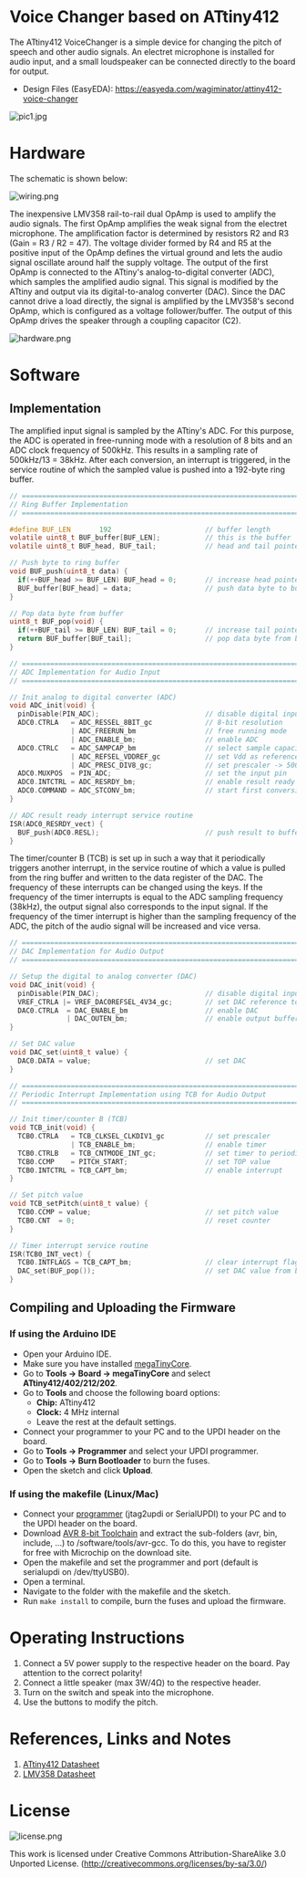 # Voice Changer based on ATtiny412
The ATtiny412 VoiceChanger is a simple device for changing the pitch of speech and other audio signals. An electret microphone is installed for audio input, and a small loudspeaker can be connected directly to the board for output.

- Design Files (EasyEDA): https://easyeda.com/wagiminator/attiny412-voice-changer

![pic1.jpg](https://raw.githubusercontent.com/wagiminator/ATtiny412-VoiceChanger/main/documentation/VoiceChanger_pic1.jpg)

# Hardware
The schematic is shown below:

![wiring.png](https://raw.githubusercontent.com/wagiminator/ATtiny412-VoiceChanger/main/documentation/VoiceChanger_wiring.png)

The inexpensive LMV358 rail-to-rail dual OpAmp is used to amplify the audio signals. The first OpAmp amplifies the weak signal from the electret microphone. The amplification factor is determined by resistors R2 and R3 (Gain = R3 / R2 = 47). The voltage divider formed by R4 and R5 at the positive input of the OpAmp defines the virtual ground and lets the audio signal oscillate around half the supply voltage. The output of the first OpAmp is connected to the ATtiny's analog-to-digital converter (ADC), which samples the amplified audio signal. This signal is modified by the ATtiny and output via its digital-to-analog converter (DAC). Since the DAC cannot drive a load directly, the signal is amplified by the LMV358's second OpAmp, which is configured as a voltage follower/buffer. The output of this OpAmp drives the speaker through a coupling capacitor (C2).

![hardware.png](https://raw.githubusercontent.com/wagiminator/ATtiny412-VoiceChanger/main/documentation/VoiceChanger_hardware.png)

# Software
## Implementation
The amplified input signal is sampled by the ATtiny's ADC. For this purpose, the ADC is operated in free-running mode with a resolution of 8 bits and an ADC clock frequency of 500kHz. This results in a sampling rate of 500kHz/13 = 38kHz. After each conversion, an interrupt is triggered, in the service routine of which the sampled value is pushed into a 192-byte ring buffer.

```c
// ===================================================================================
// Ring Buffer Implementation
// ===================================================================================

#define BUF_LEN       192                       // buffer length
volatile uint8_t BUF_buffer[BUF_LEN];           // this is the buffer
volatile uint8_t BUF_head, BUF_tail;            // head and tail pointer

// Push byte to ring buffer
void BUF_push(uint8_t data) {
  if(++BUF_head >= BUF_LEN) BUF_head = 0;       // increase head pointer
  BUF_buffer[BUF_head] = data;                  // push data byte to buffer
}

// Pop data byte from buffer
uint8_t BUF_pop(void) {
  if(++BUF_tail >= BUF_LEN) BUF_tail = 0;       // increase tail pointer
  return BUF_buffer[BUF_tail];                  // pop data byte from buffer
}

// ===================================================================================
// ADC Implementation for Audio Input
// ===================================================================================

// Init analog to digital converter (ADC)
void ADC_init(void) {
  pinDisable(PIN_ADC);                          // disable digital input buffer
  ADC0.CTRLA   = ADC_RESSEL_8BIT_gc             // 8-bit resolution
               | ADC_FREERUN_bm                 // free running mode
               | ADC_ENABLE_bm;                 // enable ADC
  ADC0.CTRLC   = ADC_SAMPCAP_bm                 // select sample capacitance
               | ADC_REFSEL_VDDREF_gc           // set Vdd as reference
               | ADC_PRESC_DIV8_gc;             // set prescaler -> 500kHz ADC clock
  ADC0.MUXPOS  = PIN_ADC;                       // set the input pin
  ADC0.INTCTRL = ADC_RESRDY_bm;                 // enable result ready interrupt
  ADC0.COMMAND = ADC_STCONV_bm;                 // start first conversion
}

// ADC result ready interrupt service routine
ISR(ADC0_RESRDY_vect) {
  BUF_push(ADC0.RESL);                          // push result to buffer
}
```

The timer/counter B (TCB) is set up in such a way that it periodically triggers another interrupt, in the service routine of which a value is pulled from the ring buffer and written to the data register of the DAC. The frequency of these interrupts can be changed using the keys. If the frequency of the timer interrupts is equal to the ADC sampling frequency (38kHz), the output signal also corresponds to the input signal. If the frequency of the timer interrupt is higher than the sampling frequency of the ADC, the pitch of the audio signal will be increased and vice versa.

```c
// ===================================================================================
// DAC Implementation for Audio Output
// ===================================================================================

// Setup the digital to analog converter (DAC)
void DAC_init(void) {
  pinDisable(PIN_DAC);                          // disable digital input buffer
  VREF_CTRLA |= VREF_DAC0REFSEL_4V34_gc;        // set DAC reference to 4.3V
  DAC0.CTRLA  = DAC_ENABLE_bm                   // enable DAC
              | DAC_OUTEN_bm;                   // enable output buffer
}

// Set DAC value
void DAC_set(uint8_t value) {
  DAC0.DATA = value;                            // set DAC
}

// ===================================================================================
// Periodic Interrupt Implementation using TCB for Audio Output
// ===================================================================================

// Init timer/counter B (TCB)
void TCB_init(void) {
  TCB0.CTRLA   = TCB_CLKSEL_CLKDIV1_gc          // set prescaler
               | TCB_ENABLE_bm;                 // enable timer
  TCB0.CTRLB   = TCB_CNTMODE_INT_gc;            // set timer to periodic interrupt mode
  TCB0.CCMP    = PITCH_START;                   // set TOP value
  TCB0.INTCTRL = TCB_CAPT_bm;                   // enable interrupt
}

// Set pitch value
void TCB_setPitch(uint8_t value) {
  TCB0.CCMP = value;                            // set pitch value
  TCB0.CNT  = 0;                                // reset counter
}

// Timer interrupt service routine
ISR(TCB0_INT_vect) {
  TCB0.INTFLAGS = TCB_CAPT_bm;                  // clear interrupt flag
  DAC_set(BUF_pop());                           // set DAC value from buffer
}
```

## Compiling and Uploading the Firmware
### If using the Arduino IDE
- Open your Arduino IDE.
- Make sure you have installed [megaTinyCore](https://github.com/SpenceKonde/megaTinyCore).
- Go to **Tools -> Board -> megaTinyCore** and select **ATtiny412/402/212/202**.
- Go to **Tools** and choose the following board options:
  - **Chip:**           ATtiny412
  - **Clock:**          4 MHz internal
  - Leave the rest at the default settings.
- Connect your programmer to your PC and to the UPDI header on the board.
- Go to **Tools -> Programmer** and select your UPDI programmer.
- Go to **Tools -> Burn Bootloader** to burn the fuses.
- Open the sketch and click **Upload**.

### If using the makefile (Linux/Mac)
- Connect your [programmer](https://github.com/wagiminator/AVR-Programmer) (jtag2updi or SerialUPDI) to your PC and to the UPDI header on the board.
- Download [AVR 8-bit Toolchain](https://www.microchip.com/mplab/avr-support/avr-and-arm-toolchains-c-compilers) and extract the sub-folders (avr, bin, include, ...) to /software/tools/avr-gcc. To do this, you have to register for free with Microchip on the download site.
- Open the makefile and set the programmer and port (default is serialupdi on /dev/ttyUSB0).
- Open a terminal.
- Navigate to the folder with the makefile and the sketch.
- Run `make install` to compile, burn the fuses and upload the firmware.

# Operating Instructions
1. Connect a 5V power supply to the respective header on the board. Pay attention to the correct polarity!
2. Connect a little speaker (max 3W/4Ω) to the respective header.
3. Turn on the switch and speak into the microphone.
4. Use the buttons to modify the pitch.

# References, Links and Notes
1. [ATtiny412 Datasheet](https://ww1.microchip.com/downloads/aemDocuments/documents/MCU08/ProductDocuments/DataSheets/ATtiny212-214-412-414-416-DataSheet-DS40002287A.pdf)
2. [LMV358 Datasheet](https://datasheet.lcsc.com/szlcsc/Texas-Instruments-TI-LMV358IDR_C63813.pdf)

# License
![license.png](https://i.creativecommons.org/l/by-sa/3.0/88x31.png)

This work is licensed under Creative Commons Attribution-ShareAlike 3.0 Unported License. 
(http://creativecommons.org/licenses/by-sa/3.0/)
